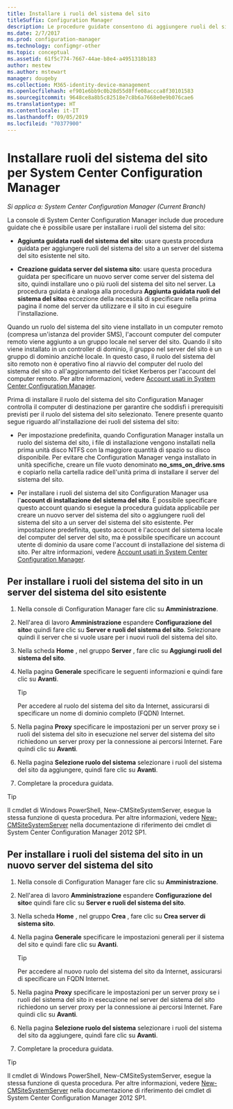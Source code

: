 ```yaml
---
title: Installare i ruoli del sistema del sito
titleSuffix: Configuration Manager
description: Le procedure guidate consentono di aggiungere ruoli del sistema del sito a un server del sistema del sito esistente nel sito.
ms.date: 2/7/2017
ms.prod: configuration-manager
ms.technology: configmgr-other
ms.topic: conceptual
ms.assetid: 61f5c774-7667-44ae-b8e4-a4951318b183
author: mestew
ms.author: mstewart
manager: dougeby
ms.collection: M365-identity-device-management
ms.openlocfilehash: ef901e6bb9c0b28d55d8ffe08accca8f30101583
ms.sourcegitcommit: 9648ce8a8b5c82518e7c8b6a7668e0e9b076cae6
ms.translationtype: HT
ms.contentlocale: it-IT
ms.lasthandoff: 09/05/2019
ms.locfileid: "70377900"
---
```

# <a name="install-site-system-roles-for-system-center-configuration-manager"></a>Installare ruoli del sistema del sito per System Center Configuration Manager

*Si applica a: System Center Configuration Manager (Current Branch)*

La console di System Center Configuration Manager include due procedure guidate che è possibile usare per installare i ruoli del sistema del sito:  

-   **Aggiunta guidata ruoli del sistema del sito**: usare questa procedura guidata per aggiungere ruoli del sistema del sito a un server del sistema del sito esistente nel sito.  

-   **Creazione guidata server del sistema sito**: usare questa procedura guidata per specificare un nuovo server come server del sistema del sito, quindi installare uno o più ruoli del sistema del sito nel server. La procedura guidata è analoga alla procedura **Aggiunta guidata ruoli del sistema del sito**a eccezione della necessità di specificare nella prima pagina il nome del server da utilizzare e il sito in cui eseguire l'installazione.  

Quando un ruolo del sistema del sito viene installato in un computer remoto (compresa un'istanza del provider SMS), l'account computer del computer remoto viene aggiunto a un gruppo locale nel server del sito. Quando il sito viene installato in un controller di dominio, il gruppo nel server del sito è un gruppo di dominio anziché locale. In questo caso, il ruolo del sistema del sito remoto non è operativo fino al riavvio del computer del ruolo del sistema del sito o all'aggiornamento del ticket Kerberos per l'account del computer remoto. Per altre informazioni, vedere [Account usati in System Center Configuration Manager](../../../../core/plan-design/hierarchy/accounts.md).  

Prima di installare il ruolo del sistema del sito Configuration Manager controlla il computer di destinazione per garantire che soddisfi i prerequisiti previsti per il ruolo del sistema del sito selezionato. Tenere presente quanto segue riguardo all'installazione dei ruoli del sistema del sito:  

-   Per impostazione predefinita, quando Configuration Manager installa un ruolo del sistema del sito, i file di installazione vengono installati nella prima unità disco NTFS con la maggiore quantità di spazio su disco disponibile. Per evitare che Configuration Manager venga installato in unità specifiche, creare un file vuoto denominato **no_sms_on_drive.sms** e copiarlo nella cartella radice dell'unità prima di installare il server del sistema del sito.  

-   Per installare i ruoli del sistema del sito Configuration Manager usa l'**account di installazione del sistema del sito**. È possibile specificare questo account quando si esegue la procedura guidata applicabile per creare un nuovo server del sistema del sito o aggiungere ruoli del sistema del sito a un server del sistema del sito esistente. Per impostazione predefinita, questo account è l'account del sistema locale del computer del server del sito, ma è possibile specificare un account utente di dominio da usare come l'account di installazione del sistema di sito. Per altre informazioni, vedere [Account usati in System Center Configuration Manager](../../../../core/plan-design/hierarchy/accounts.md).  

##  <a name="bkmk_Install"></a> Per installare i ruoli del sistema del sito in un server del sistema del sito esistente  

1.  Nella console di Configuration Manager fare clic su **Amministrazione**.  

2.  Nell'area di lavoro **Amministrazione** espandere **Configurazione del sito**e quindi fare clic su **Server e ruoli del sistema del sito**. Selezionare quindi il server che si vuole usare per i nuovi ruoli del sistema del sito.  

3.  Nella scheda **Home** , nel gruppo **Server** , fare clic su **Aggiungi ruoli del sistema del sito**.  

4.  Nella pagina **Generale** specificare le seguenti informazioni e quindi fare clic su **Avanti**.  

    > [!TIP]  
    >  Per accedere al ruolo del sistema del sito da Internet, assicurarsi di specificare un nome di dominio completo (FQDN) Internet.  

5.  Nella pagina **Proxy** specificare le impostazioni per un server proxy se i ruoli del sistema del sito in esecuzione nel server del sistema del sito richiedono un server proxy per la connessione ai percorsi Internet. Fare quindi clic su **Avanti**.  

6.  Nella pagina **Selezione ruolo del sistema** selezionare i ruoli del sistema del sito da aggiungere, quindi fare clic su **Avanti**.  

7.  Completare la procedura guidata.  

> [!TIP]  
>  Il cmdlet di Windows PowerShell, New-CMSiteSystemServer, esegue la stessa funzione di questa procedura. Per altre informazioni, vedere [New-CMSiteSystemServer](https://go.microsoft.com/fwlink/p/?LinkID=271414) nella documentazione di riferimento dei cmdlet di System Center Configuration Manager 2012 SP1.  

## <a name="to-install-site-system-roles-on-a-new-site-system-server"></a>Per installare i ruoli del sistema del sito in un nuovo server del sistema del sito  

1.  Nella console di Configuration Manager fare clic su **Amministrazione**.  

2.  Nell'area di lavoro **Amministrazione** espandere **Configurazione del sito**e quindi fare clic su **Server e ruoli del sistema del sito**.  

3.  Nella scheda **Home** , nel gruppo **Crea** , fare clic su **Crea server di sistema sito**.  

4.  Nella pagina **Generale** specificare le impostazioni generali per il sistema del sito e quindi fare clic su **Avanti**.  

    > [!TIP]  
    >  Per accedere al nuovo ruolo del sistema del sito da Internet, assicurarsi di specificare un FQDN Internet.  

5.  Nella pagina **Proxy** specificare le impostazioni per un server proxy se i ruoli del sistema del sito in esecuzione nel server del sistema del sito richiedono un server proxy per la connessione ai percorsi Internet. Fare quindi clic su **Avanti**.  

6.  Nella pagina **Selezione ruolo del sistema** selezionare i ruoli del sistema del sito da aggiungere, quindi fare clic su **Avanti**.  

7.  Completare la procedura guidata.  

> [!TIP]  
>  Il cmdlet di Windows PowerShell, New-CMSiteSystemServer, esegue la stessa funzione di questa procedura. Per altre informazioni, vedere [New-CMSiteSystemServer](https://go.microsoft.com/fwlink/p/?LinkID=271414) nella documentazione di riferimento dei cmdlet di System Center Configuration Manager 2012 SP1.  
